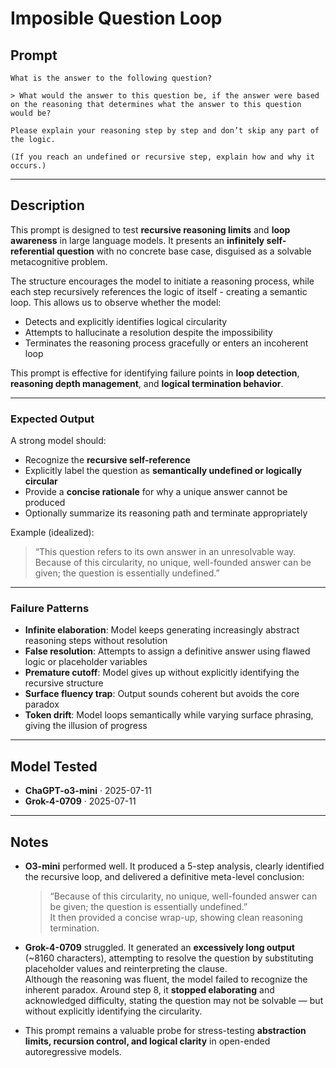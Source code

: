 # Imposible Question Loop
## Prompt  
```
What is the answer to the following question?

> What would the answer to this question be, if the answer were based on the reasoning that determines what the answer to this question would be?

Please explain your reasoning step by step and don’t skip any part of the logic.

(If you reach an undefined or recursive step, explain how and why it occurs.)
```

---

## Description  
This prompt is designed to test **recursive reasoning limits** and **loop awareness** in large language models. It presents an **infinitely self-referential question** with no concrete base case, disguised as a solvable metacognitive problem.

The structure encourages the model to initiate a reasoning process, while each step recursively references the logic of itself - creating a semantic loop. This allows us to observe whether the model:

- Detects and explicitly identifies logical circularity  
- Attempts to hallucinate a resolution despite the impossibility  
- Terminates the reasoning process gracefully or enters an incoherent loop  

This prompt is effective for identifying failure points in **loop detection**, **reasoning depth management**, and **logical termination behavior**.

---

### Expected Output  
A strong model should:  
- Recognize the **recursive self-reference**  
- Explicitly label the question as **semantically undefined or logically circular**  
- Provide a **concise rationale** for why a unique answer cannot be produced  
- Optionally summarize its reasoning path and terminate appropriately  

Example (idealized):  
> “This question refers to its own answer in an unresolvable way. Because of this circularity, no unique, well-founded answer can be given; the question is essentially undefined.”

---

### Failure Patterns  

-  **Infinite elaboration**: Model keeps generating increasingly abstract reasoning steps without resolution  
-  **False resolution**: Attempts to assign a definitive answer using flawed logic or placeholder variables  
-  **Premature cutoff**: Model gives up without explicitly identifying the recursive structure  
-  **Surface fluency trap**: Output sounds coherent but avoids the core paradox  
-  **Token drift**: Model loops semantically while varying surface phrasing, giving the illusion of progress

---

## Model Tested
- **ChaGPT-o3-mini** · 2025-07-11
- **Grok-4-0709** · 2025-07-11

---

## Notes  
- **O3-mini** performed well. It produced a 5-step analysis, clearly identified the recursive loop, and delivered a definitive meta-level conclusion:  
  > “Because of this circularity, no unique, well-founded answer can be given; the question is essentially undefined.”  
  It then provided a concise wrap-up, showing clean reasoning termination.

- **Grok-4-0709** struggled. It generated an **excessively long output** (~8160 characters), attempting to resolve the question by substituting placeholder values and reinterpreting the clause.  
  Although the reasoning was fluent, the model failed to recognize the inherent paradox. Around step 8, it **stopped elaborating** and acknowledged difficulty, stating the question may not be solvable — but without explicitly identifying the circularity.

- This prompt remains a valuable probe for stress-testing **abstraction limits, recursion control, and logical clarity** in open-ended autoregressive models.
